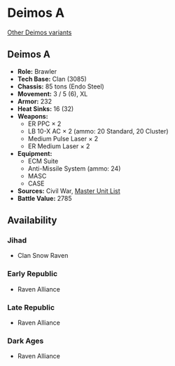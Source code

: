 # Deimos A

[Other Deimos variants](../deimos.md)

## Deimos A
- **Role:** Brawler
- **Tech Base:** Clan (3085)
- **Chassis:** 85 tons (Endo Steel)
- **Movement:** 3 / 5 (6), XL
- **Armor:** 232
- **Heat Sinks:** 16 (32)
- **Weapons:**
  - ER PPC × 2
  - LB 10-X AC × 2 (ammo: 20 Standard, 20 Cluster)
  - Medium Pulse Laser × 2
  - ER Medium Laser × 2
- **Equipment:**
  - ECM Suite
  - Anti-Missile System (ammo: 24)
  - MASC
  - CASE
- **Sources:** Civil War, [Master Unit List](http://masterunitlist.info/Unit/Details/853/deimos-a)
- **Battle Value:** 2785

## Availability

### Jihad
- Clan Snow Raven

### Early Republic
- Raven Alliance

### Late Republic
- Raven Alliance

### Dark Ages
- Raven Alliance

